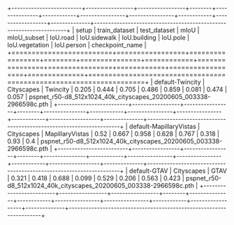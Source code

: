 +-------------------------+-----------------+-----------------+--------+---------------+------------+----------------+----------------+------------+------------------+--------------+--------------------------------------------------------------------+
| setup                   | train_dataset   | test_dataset    |   mIoU |   mIoU_subset |   IoU.road |   IoU.sidewalk |   IoU.building |   IoU.pole |   IoU.vegetation |   IoU.person | checkpoint_name                                                    |
+=========================+=================+=================+========+===============+============+================+================+============+==================+==============+====================================================================+
| default-Twincity        | Cityscapes      | Twincity        |  0.205 |         0.444 |      0.705 |          0.486 |          0.859 |      0.081 |            0.474 |        0.057 | pspnet_r50-d8_512x1024_40k_cityscapes_20200605_003338-2966598c.pth |
+-------------------------+-----------------+-----------------+--------+---------------+------------+----------------+----------------+------------+------------------+--------------+--------------------------------------------------------------------+
| default-MapillaryVistas | Cityscapes      | MapillaryVistas |  0.52  |         0.667 |      0.958 |          0.628 |          0.767 |      0.318 |            0.93  |        0.4   | pspnet_r50-d8_512x1024_40k_cityscapes_20200605_003338-2966598c.pth |
+-------------------------+-----------------+-----------------+--------+---------------+------------+----------------+----------------+------------+------------------+--------------+--------------------------------------------------------------------+
| default-GTAV            | Cityscapes      | GTAV            |  0.321 |         0.418 |      0.688 |          0.099 |          0.529 |      0.206 |            0.563 |        0.423 | pspnet_r50-d8_512x1024_40k_cityscapes_20200605_003338-2966598c.pth |
+-------------------------+-----------------+-----------------+--------+---------------+------------+----------------+----------------+------------+------------------+--------------+--------------------------------------------------------------------+